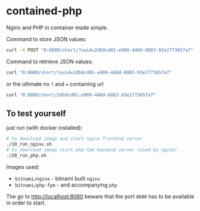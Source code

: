 # contained-php

Nginx and PHP in container made simple.

Command to store JSON values:

```bash
curl -X POST "0:8080/short/?uuid=2db9cd01-e909-448d-8883-93e2773657a7" --data '{"keyA":"valA","sub":{"keyB":"valB"}}'
```

Command to retrieve JSON values:

```bash
curl "0:8080/short/?uuid=2db9cd01-e909-448d-8883-93e2773657a7"
```

or the ultimate no `?` and `=` containing url

```bash
curl "0:8080/short/2db9cd01-e909-448d-8883-93e2773657a7"
```

## To test yourself

just run (with docker installed):

```bash
# to download image and start nginx frontend server
./10_run_nginx.sh
# to download image start php-fpm backend server (used by nginx)
./20_run_php.sh
```

Images used:

- `bitnami/nginx` - bitnami built `nginx`
- `bitnami/php-fpm` - and accompanying `php`

The go to <http://localhost:8080> beware that the port `8080` has to be available in order to start.
